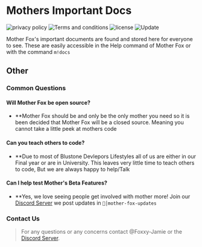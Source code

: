 # Mothers Important Docs
![privacy policy](https://img.shields.io/badge/Docs-Privacy%20Policy-red)
![Terms and conditions](https://img.shields.io/badge/Docs-Terms%20Of%20Service-blue)
![license](https://img.shields.io/github/license/Blustone-Developers/Mothers-Important-Docs)
![Update](https://img.shields.io/github/last-commit/Blustone-Developers/Mothers-Important-Docs?label=Last%20Updated)


Mother Fox's important documents are found and stored here for everyone to see. These are easily accessible in the Help command of Mother Fox or with the command `m!docs`

## Other
### Common Questions
#### Will Mother Fox be open source?
* **Mother Fox should be and only be the only mother you need so it is been decided that Mother Fox will be a closed source. Meaning you cannot take a little peek at mothers code

#### Can you teach others to code?
* **Due to most of Blustone Devlepors Lifestyles all of us are either in our Final year or are in University. This leaves very little time to teach others to code, But we are always happy to help/Talk

#### Can I help test Mother's Beta Features?
* **Yes, we love seeing people get involved with mother more! Join our [Discord Server](https://discord.gg/Cv47ehMhWW) we post updates in   `🦊│mother-fox-updates`

### Contact Us
> For any questions or any concerns contact @Foxxy-Jamie or the [Discord Server](https://discord.gg/Cv47ehMhWW).

